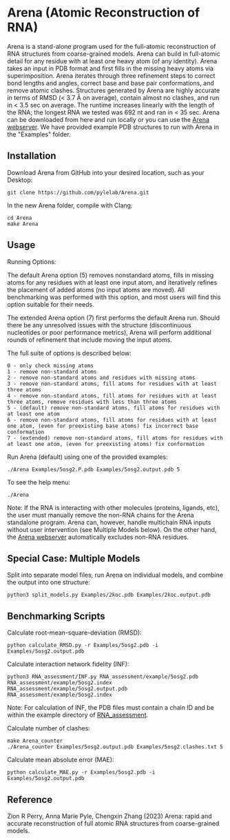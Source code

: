 # Arena (Atomic Reconstruction of RNA)

Arena is a stand-alone program used for the full-atomic reconstruction of RNA structures from coarse-grained models. Arena can build in full-atomic detail for any residue with at least one heavy atom (of any identity). Arena takes an input in PDB format and first fills in the missing heavy atoms via superimposition. Arena iterates through three refinement steps to correct bond lengths and angles, correct base and base pair conformations, and remove atomic clashes. Structures generated by Arena are highly accurate in terms of RMSD (< 3.7 Å on average), contain almost no clashes, and run in < 3.5 sec on average. The runtime increases linearly with the length of the RNA; the longest RNA we tested was 692 nt and ran in < 35 sec. Arena can be downloaded from here and run locally or you can use the [Arena webserver](https://zhanggroup.org/Arena/). We have provided example PDB structures to run with Arena in the "Examples" folder.

## Installation

Download Arena from GitHub into your desired location, such as your Desktop:
```
git clone https://github.com/pylelab/Arena.git
```

In the new Arena folder, compile with Clang:
```
cd Arena
make Arena
```

## Usage

Running Options:

The default Arena option (5) removes nonstandard atoms, fills in missing atoms for any residues with at least one input atom, and iteratively refines the placement of added atoms (no input atoms are moved). All benchmarking was performed with this option, and most users will find this option suitable for their needs.

The extended Arena option (7) first performs the default Arena run. Should there be any unresolved issues with the structure (discontinuous nucleotides or poor performance metrics), Arena will perform additional rounds of refinement that include moving the input atoms.

The full suite of options is described below:
```
0 - only check missing atoms
1 - remove non-standard atoms
2 - remove non-standard atoms and residues with missing atoms
3 - remove non-standard atoms, fill atoms for residues with at least three atoms
4 - remove non-standard atoms, fill atoms for residues with at least three atoms, remove residues with less than three atoms
5 - (default) remove non-standard atoms, fill atoms for residues with at least one atom
6 - remove non-standard atoms, fill atoms for residues with at least one atom, (even for preexisting base atoms) fix incorrect base conformation
7 - (extended) remove non-standard atoms, fill atoms for residues with at least one atom, (even for preexisting atoms) fix conformation
```

Run Arena (default) using one of the provided examples:
```
./Arena Examples/5osg2.P.pdb Examples/5osg2.output.pdb 5
```

To see the help menu:
```
./Arena
```
Note: If the RNA is interacting with other molecules (proteins, ligands, etc), the user must manually remove the non-RNA chains for the Arena standalone program. Arena can, however, handle multichain RNA inputs without user intervention (see Multiple Models below). On the other hand, the [Arena webserver](https://zhanggroup.org/Arena/) automatically excludes non-RNA residues.

## Special Case: Multiple Models

Split into separate model files, run Arena on individual models, and combine the output into one structure:
```
python3 split_models.py Examples/2koc.pdb Examples/2koc.output.pdb
```

## Benchmarking Scripts

Calculate root-mean-square-deviation (RMSD):
```
python calculate_RMSD.py -r Examples/5osg2.pdb -i Examples/5osg2.output.pdb
```

Calculate interaction network fidelity (INF):
```
python3 RNA_assessment/INF.py RNA_assessment/example/5osg2.pdb RNA_assessment/example/5osg2.index RNA_assessment/example/5osg2.output.pdb RNA_assessment/example/5osg2.index
```
Note: For calculation of INF, the PDB files must contain a chain ID and be within the example directory of [RNA_assessment](https://github.com/RNA-Puzzles/RNA_assessment/tree/master). 

Calculate number of clashes:
```
make Arena_counter
./Arena_counter Examples/5osg2.output.pdb Examples/5osg2.clashes.txt 5
```

Calculate mean absolute error (MAE):
```
python calculate_MAE.py -r Examples/5osg2.pdb -i Examples/5osg2.output.pdb
```

## Reference
Zion R Perry, Anna Marie Pyle, Chengxin Zhang (2023)
Arena: rapid and accurate reconstruction of full atomic RNA structures from coarse-grained models.

